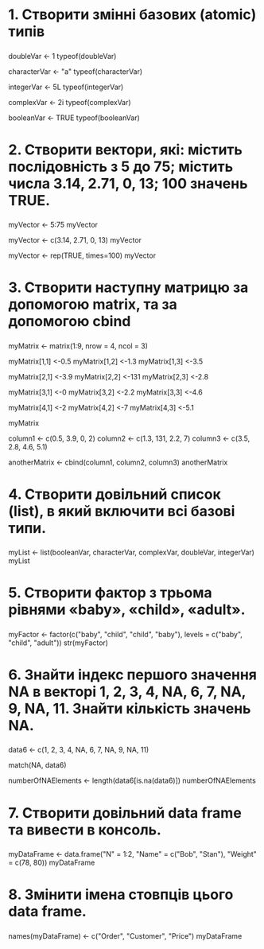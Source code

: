 #####
# 1. Створити змінні базових (atomic) типів
#####

doubleVar <- 1
typeof(doubleVar)

characterVar <- "a"
typeof(characterVar)

integerVar <- 5L
typeof(integerVar)

complexVar <- 2i
typeof(complexVar)

booleanVar <- TRUE
typeof(booleanVar)

#####
# 2. Створити вектори, які: містить послідовність з 5 до 75; містить числа 3.14, 2.71, 0, 13; 100 значень TRUE. 
#####

myVector <- 5:75
myVector

myVector <- c(3.14, 2.71, 0, 13)
myVector

myVector <- rep(TRUE, times=100)
myVector

#####
# 3. Створити наступну матрицю за допомогою matrix, та за допомогою cbind 
#####

myMatrix <- matrix(1:9, nrow = 4, ncol = 3)

myMatrix[1,1] <-0.5
myMatrix[1,2] <-1.3
myMatrix[1,3] <-3.5


myMatrix[2,1] <-3.9
myMatrix[2,2] <-131
myMatrix[2,3] <-2.8

myMatrix[3,1] <-0
myMatrix[3,2] <-2.2
myMatrix[3,3] <-4.6

myMatrix[4,1] <-2
myMatrix[4,2] <-7
myMatrix[4,3] <-5.1

myMatrix


column1 <- c(0.5, 3.9, 0, 2)
column2 <- c(1.3, 131, 2.2, 7)
column3 <- c(3.5, 2.8, 4.6, 5.1)

anotherMatrix <- cbind(column1, column2, column3)
anotherMatrix

#####
# 4. Створити довільний список (list), в який включити всі базові типи. 
#####

myList <- list(booleanVar, characterVar, complexVar, doubleVar, integerVar)
myList

#####
# 5. Створити фактор з трьома рівнями «baby», «child», «adult». 
#####

myFactor <- factor(c("baby", "child", "child", "baby"), levels = c("baby", "child", "adult"))
str(myFactor)

#####
# 6. Знайти індекс першого значення NA в векторі 1, 2, 3, 4, NA, 6, 7, NA, 9, NA, 11. Знайти кількість значень NA. 
#####

data6 <- c(1, 2, 3, 4, NA, 6, 7, NA, 9, NA, 11)

match(NA, data6)

numberOfNAElements <- length(data6[is.na(data6)])
numberOfNAElements


#####
# 7. Створити довільний data frame та вивести в консоль. 
#####

myDataFrame <- data.frame("N" = 1:2, "Name" = c("Bob", "Stan"), "Weight" = c(78, 80))
myDataFrame


#####
# 8. Змінити імена стовпців цього data frame.
#####

names(myDataFrame) <- c("Order", "Customer", "Price")
myDataFrame
